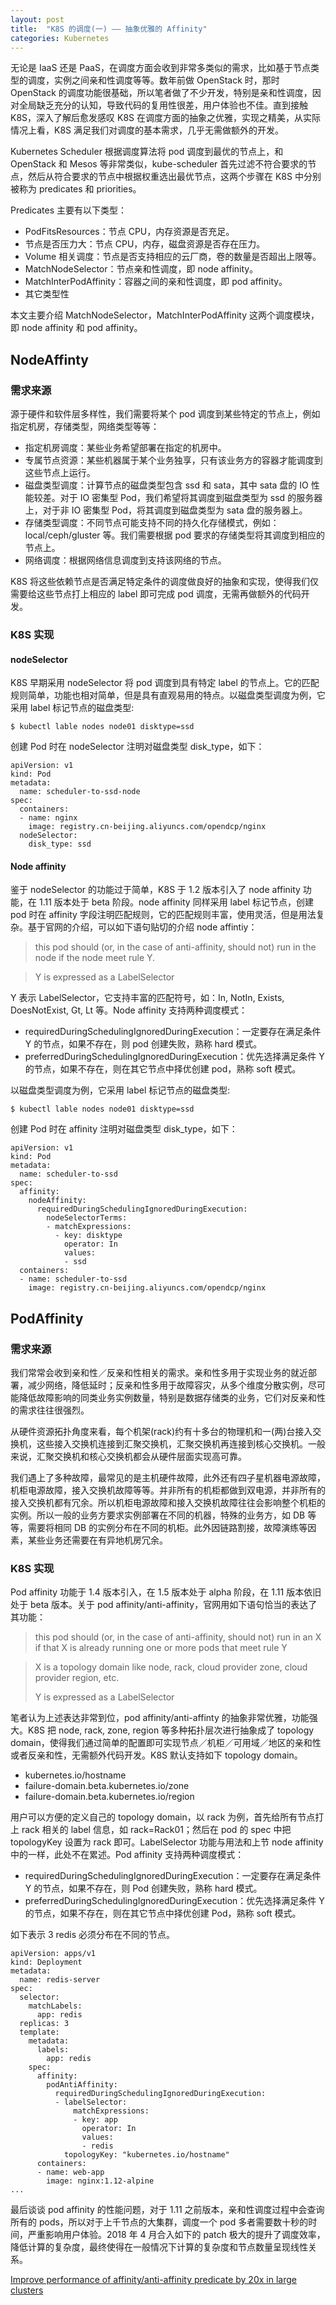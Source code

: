 ```yaml
---
layout: post
title:  "K8S 的调度(一) —— 抽象优雅的 Affinity"
categories: Kubernetes
---
```


无论是 IaaS 还是 PaaS，在调度方面会收到非常多类似的需求，比如基于节点类型的调度，实例之间亲和性调度等等。数年前做 OpenStack 时，那时 OpenStack 的调度功能很基础，所以笔者做了不少开发，特别是亲和性调度，因对全局缺乏充分的认知，导致代码的复用性很差，用户体验也不佳。直到接触 K8S，深入了解后愈发感叹 K8S 在调度方面的抽象之优雅，实现之精美，从实际情况上看，K8S 满足我们对调度的基本需求，几乎无需做额外的开发。

Kubernetes Scheduler 根据调度算法将 pod 调度到最优的节点上，和 OpenStack 和 Mesos 等非常类似，kube-scheduler 首先过滤不符合要求的节点，然后从符合要求的节点中根据权重选出最优节点，这两个步骤在 K8S 中分别被称为 predicates 和 priorities。

Predicates 主要有以下类型：

- PodFitsResources：节点 CPU，内存资源是否充足。
- 节点是否压力大：节点 CPU，内存，磁盘资源是否存在压力。
- Volume 相关调度：节点是否支持相应的云厂商，卷的数量是否超出上限等。
- MatchNodeSelector：节点亲和性调度，即 node affinity。
- MatchInterPodAffinity：容器之间的亲和性调度，即 pod affinity。
- 其它类型性

本文主要介绍 MatchNodeSelector，MatchInterPodAffinity 这两个调度模块，即 node affinity 和 pod affinity。

## NodeAffinty

### 需求来源

源于硬件和软件层多样性，我们需要将某个 pod 调度到某些特定的节点上，例如指定机房，存储类型，网络类型等等：

- 指定机房调度：某些业务希望部署在指定的机房中。
- 专属节点资源：某些机器属于某个业务独享，只有该业务方的容器才能调度到这些节点上运行。
- 磁盘类型调度：计算节点的磁盘类型包含 ssd 和 sata，其中 sata 盘的 IO 性能较差。对于 IO 密集型 Pod，我们希望将其调度到磁盘类型为 ssd 的服务器上，对于非 IO 密集型 Pod，将其调度到磁盘类型为 sata 盘的服务器上。
- 存储类型调度：不同节点可能支持不同的持久化存储模式，例如：local/ceph/gluster 等。我们需要根据 pod 要求的存储类型将其调度到相应的节点上。
- 网络调度：根据网络信息调度到支持该网络的节点。

K8S 将这些依赖节点是否满足特定条件的调度做良好的抽象和实现，使得我们仅需要给这些节点打上相应的 label 即可完成 pod 调度，无需再做额外的代码开发。

### K8S 实现

#### nodeSelector

K8S 早期采用 nodeSelector 将 pod 调度到具有特定 label 的节点上。它的匹配规则简单，功能也相对简单，但是具有直观易用的特点。以磁盘类型调度为例，它采用 label 标记节点的磁盘类型:

```
$ kubectl lable nodes node01 disktype=ssd
```
创建 Pod 时在 nodeSelector 注明对磁盘类型 disk_type，如下：

```
apiVersion: v1
kind: Pod
metadata:
  name: scheduler-to-ssd-node
spec:
  containers:
  - name: nginx
    image: registry.cn-beijing.aliyuncs.com/opendcp/nginx
  nodeSelector:
    disk_type: ssd

```

#### Node affinity

鉴于 nodeSelector 的功能过于简单，K8S 于 1.2 版本引入了 node affinity 功能，在 1.11 版本处于 beta 阶段。node affinity 同样采用 label 标记节点，创建 pod 时在 affinity 字段注明匹配规则，它的匹配规则丰富，使用灵活，但是用法复杂。基于官网的介绍，可以如下语句贴切的介绍 node affintiy：

>this pod should (or, in the case of anti-affinity, should not) run in the node if the node meet rule Y.
 
> Y is expressed as a LabelSelector

Y 表示 LabelSelector，它支持丰富的匹配符号，如：In, NotIn, Exists, DoesNotExist, Gt, Lt 等。Node affinity 支持两种调度模式：

- requiredDuringSchedulingIgnoredDuringExecution：一定要存在满足条件 Y 的节点，如果不存在，则 pod 创建失败，熟称 hard 模式。
- preferredDuringSchedulingIgnoredDuringExecution：优先选择满足条件 Y 的节点，如果不存在，则在其它节点中择优创建 pod，熟称 soft 模式。

以磁盘类型调度为例，它采用 label 标记节点的磁盘类型:

```
$ kubectl lable nodes node01 disktype=ssd
```
创建 Pod 时在 affinity 注明对磁盘类型 disk_type，如下：

```
apiVersion: v1
kind: Pod
metadata:
  name: scheduler-to-ssd
spec:
  affinity:
    nodeAffinity:
      requiredDuringSchedulingIgnoredDuringExecution:
        nodeSelectorTerms:
        - matchExpressions:
          - key: disktype
            operator: In
            values:
            - ssd
  containers:
  - name: scheduler-to-ssd
    image: registry.cn-beijing.aliyuncs.com/opendcp/nginx
```

## PodAffinity

### 需求来源

我们常常会收到亲和性／反亲和性相关的需求。亲和性多用于实现业务的就近部署，减少网络，降低延时；反亲和性多用于故障容灾，从多个维度分散实例，尽可能降低故障影响的同类业务实例数量，特别是数据存储类的业务，它们对反亲和性的需求往往很强烈。

从硬件资源拓扑角度来看，每个机架(rack)约有十多台的物理机和一(两)台接入交换机，这些接入交换机连接到汇聚交换机，汇聚交换机再连接到核心交换机。一般来说，汇聚交换机和核心交换机都会从硬件层面实现高可靠。


我们遇上了多种故障，最常见的是主机硬件故障，此外还有四子星机器电源故障，机柜电源故障，接入交换机故障等等。并非所有的机柜都做到双电源，并非所有的接入交换机都有冗余。所以机柜电源故障和接入交换机故障往往会影响整个机柜的实例。所以一般的业务方要求实例部署在不同的机器，特殊的业务方，如 DB 等等，需要将相同 DB 的实例分布在不同的机柜。此外因链路割接，故障演练等因素，某些业务还需要在有异地机房冗余。


### K8S 实现

Pod affinity 功能于 1.4 版本引入，在 1.5 版本处于 alpha 阶段，在 1.11 版本依旧处于 beta 版本。关于 pod affinity/anti-affinity，官网用如下语句恰当的表达了其功能：

>this pod should (or, in the case of anti-affinity, should not) run in an X if that X is already running one or more pods that meet rule Y

> X is a topology domain like node, rack, cloud provider zone, cloud provider region, etc. 
> 
> Y is expressed as a LabelSelector

笔者认为上述表达非常到位，pod affinity/anti-affinty 的抽象非常优雅，功能强大。K8S 把 node, rack, zone, region 等多种拓扑层次进行抽象成了 topology domain，使得我们通过简单的配置即可实现节点／机柜／可用域／地区的亲和性或者反亲和性，无需额外代码开发。K8S 默认支持如下 topology domain。

- kubernetes.io/hostname
- failure-domain.beta.kubernetes.io/zone
- failure-domain.beta.kubernetes.io/region

用户可以方便的定义自己的 topology domain，以 rack 为例，首先给所有节点打上 rack 相关的 label 信息，如 rack=Rack01；然后在 pod 的 spec 中把 topologyKey 设置为 rack 即可。LabelSelector 功能与用法和上节 node affinity 中的一样，此处不在累述。Pod affinity 支持两种调度模式：

- requiredDuringSchedulingIgnoredDuringExecution：一定要存在满足条件 Y 的节点，如果不存在，则 Pod 创建失败，熟称 hard 模式。
- preferredDuringSchedulingIgnoredDuringExecution：优先选择满足条件 Y 的节点，如果不存在，则在其它节点中择优创建 Pod，熟称 soft 模式。

如下表示 3 redis 必须分布在不同的节点。 

```
apiVersion: apps/v1
kind: Deployment
metadata:
  name: redis-server
spec:
  selector:
    matchLabels:
      app: redis
  replicas: 3
  template:
    metadata:
      labels:
        app: redis
    spec:
      affinity:
        podAntiAffinity:
          requiredDuringSchedulingIgnoredDuringExecution:
          - labelSelector:
              matchExpressions:
              - key: app
                operator: In
                values:
                - redis
            topologyKey: "kubernetes.io/hostname"
      containers:
      - name: web-app
        image: nginx:1.12-alpine
...
```

最后谈谈 pod affinity 的性能问题，对于 1.11 之前版本，亲和性调度过程中会查询所有的 pods，所以对于上千节点的大集群，调度一个 pod 多者需要数十秒的时间，严重影响用户体验。2018 年 4 月合入如下的 patch 极大的提升了调度效率，降低计算的复杂度，最终使得在一般情况下计算的复杂度和节点数量呈现线性关系。

[Improve performance of affinity/anti-affinity predicate by 20x in large clusters](https://github.com/kubernetes/kubernetes/pull/62211)
